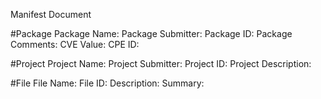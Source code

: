 Manifest Document

#Package
    Package Name:
    Package Submitter:
    Package ID:
    Package Comments:
    CVE Value:
    CPE ID:
    
#Project
    Project Name:
    Project Submitter:
    Project ID:
    Project Description:

#File
    File Name:
    File ID:
    Description:
    Summary:
    
    

